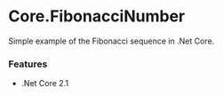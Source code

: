 # Core.FibonacciNumber

Simple example of the Fibonacci sequence in .Net Core.

<h3>Features</h3>
<ul>
  <li>.Net Core 2.1</li>
</ul>
